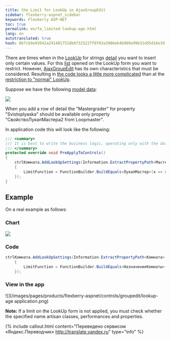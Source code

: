 ```yaml
---
title: the Limit for LookUp in AjaxGroupEdit
sidebar: flexberry-aspnet_sidebar
keywords: Flexberry ASP-NET
toc: true
permalink: en/fa_limited-lookup-age.html
lang: en
autotranslated: true
hash: 0b7cb9e93642a2414017518b0f32522ff0703a3986eb4b989e99b31dd5d16e3d
---
```


There are times when in the [LookUp](fa_master-editor-ajax-lookup.html) for strings [detail](fo_detail-associations-properties.html) you want to insert only certain values. For this [list](fa_web-object-list-view.html) opened on the LookUp form you want to restrict. However, [AjaxGroupEdit](fa_ajax-group-edit.html) has its own characteristics that must be considered. Resulting in [the code looks a little more complicated](fa_settings-lookup-age.html) than at the [restriction to "normal" LookUp](fa_lookup-limit-web.html).

Suppose we have the following [model data](fd_design.html):

![](/images/pages/products/flexberry-aspnet/controls/groupedit/lookup-diagram-age.png)

When you add a row of detail the "Mastergrader" for property "Svistoplyaska" should be available only property "СвойствоЛукапМастера2 from Loopmaster".

In application code this will look like the following:

```csharp
/// <summary> 
/// It is best to write the business logic, operating only with the data object. 
/// </summary> 
protected override void PreApplyToControls()
{
	ctrlКомната.AddLookUpSettings(Information.ExtractPropertyPath<МастерАгрегатор>(r => r.ЛукапМастер), new LookUpSetting
	{
		LimitFunction = FunctionBuilder.BuildEquals<ЛукапМастер>(x => x.[СвойствоЛукапМастера2], [ЗначениеСвойстваЛукапМастер])
	});
}      
```

## Example

On a real example as follows:

### Chart

![](/images/pages/products/flexberry-aspnet/controls/groupedit/lookup-age-example.png)

### Code

```csharp
ctrlКомната.AddLookUpSettings(Information.ExtractPropertyPath<Комната>(r => r.НазначениеКомнаты), new LookUpSetting
	{
		LimitFunction = FunctionBuilder.BuildEquals<НазначениеКомнаты>(x => x.Актуально, true)
	});
```

### View in the app

![](/images/pages/products/flexberry-aspnet/controls/groupedit/lookup-age application.png)

**Note:** If a limit on the LookUp form is not applied, you must check whether the specified name artisan classes, performances and properties.



{% include callout.html content="Переведено сервисом «Яндекс.Переводчик» <http://translate.yandex.ru>" type="info" %}